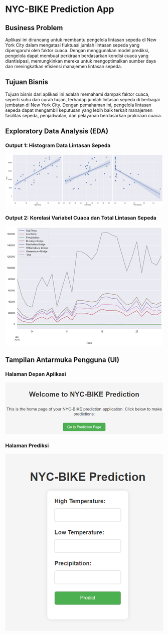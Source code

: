 # NYC-BIKE Prediction App

## Business Problem

Aplikasi ini dirancang untuk membantu pengelola lintasan sepeda di New York City dalam mengatasi fluktuasi jumlah lintasan sepeda yang dipengaruhi oleh faktor cuaca. Dengan menggunakan model prediksi, pengelola dapat membuat perkiraan berdasarkan kondisi cuaca yang diantisipasi, memungkinkan mereka untuk mengoptimalkan sumber daya dan meningkatkan efisiensi manajemen lintasan sepeda.

## Tujuan Bisnis

Tujuan bisnis dari aplikasi ini adalah memahami dampak faktor cuaca, seperti suhu dan curah hujan, terhadap jumlah lintasan sepeda di berbagai jembatan di New York City. Dengan pemahaman ini, pengelola lintasan sepeda dapat mengambil keputusan yang lebih baik terkait manajemen fasilitas sepeda, penjadwalan, dan pelayanan berdasarkan prakiraan cuaca.

## Exploratory Data Analysis (EDA)

### Output 1: Histogram Data Lintasan Sepeda

![Histogram](media/output1.png)

### Output 2: Korelasi Variabel Cuaca dan Total Lintasan Sepeda

![Correlation](media/output.png)

## Tampilan Antarmuka Pengguna (UI)

### Halaman Depan Aplikasi

![Landing Page](media/landing.png)

### Halaman Prediksi

![Prediction Page](media/Screenshot.jpg)
